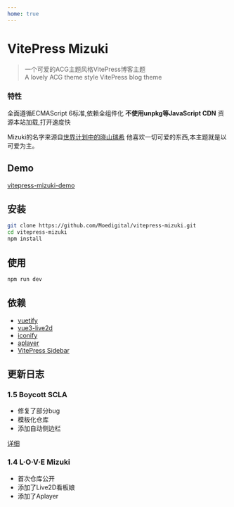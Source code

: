 ```yaml
---
home: true
---
```


# VitePress Mizuki
> 一个可爱的ACG主题风格VitePress博客主题  
> A lovely ACG theme style VitePress blog theme

### 特性
全面遵循ECMAScript 6标准,依赖全组件化 **不使用unpkg等JavaScript CDN** 资源本站加载,打开速度快

Mizuki的名字来源自[世界计划中的晓山瑞希](https://pjsekai.sega.jp/character/unite05/mizuki/index.html) 他喜欢一切可爱的东西,本主题就是以可爱为主。
## Demo
[vitepress-mizuki-demo](https://mizukitheme.moedigital.org)
## 安装
```bash
git clone https://github.com/Moedigital/vitepress-mizuki.git
cd vitepress-mizuki
npm install
```
## 使用
```bash
npm run dev
```
## 依赖
- [vuetify](https://vuetifyjs.com/)
- [vue3-live2d](https://github.com/YiguiDing/vue3-live2d)
- [iconify](https://iconify.design/)
- [aplayer](https://aplayer.js.org/)
- [VitePress Sidebar](https://vitepress-sidebar.jooy2.com/)

## 更新日志
### 1.5 Boycott SCLA
- 修复了部分bug
- 模板化仓库
- 添加自动侧边栏

[详细](https://x.com/Moedigital2022/status/1823382819844022710)
### 1.4 L·O·V·E Mizuki
- 首次仓库公开
- 添加了Live2D看板娘
- 添加了Aplayer
